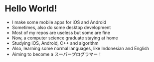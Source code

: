 # Hello World!
- I make some mobile apps for iOS and Android
- Sometimes, also do some desktop development
- Most of my repos are useless but some are fine
- Now, a computer science graduate staying at home
- Studying iOS, Android, C++ and algorithm
- Also, learning some normal languages, like Indonesian and English
- Aiming to become a スーパープログラマー！
